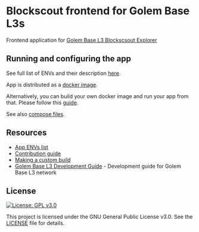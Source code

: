 # Blockscout frontend for Golem Base L3s

Frontend application for [Golem Base L3 Blockscsout Explorer](https://github.com/Golem-Base/blockscout)

## Running and configuring the app

See full list of ENVs and their description [here](./docs/ENVS.md).

App is distributed as a [docker image](https://hub.docker.com/r/golemnetwork/blockscout-frontend).

Alternatively, you can build your own docker image and run your app from that. Please follow this [guide](./docs/CUSTOM_BUILD.md).

See also [compose files](https://github.com/Golem-Base/blockscout-compose-files).

## Resources

- [App ENVs list](./docs/ENVS.md)
- [Contribution guide](./docs/CONTRIBUTING.md)
- [Making a custom build](./docs/CUSTOM_BUILD.md)
- [Golem Base L3 Development Guide](./docs/GOLEMBASE_L3_DEV.md) - Development guide for Golem Base L3 network

## License

[![License: GPL v3.0](https://img.shields.io/badge/License-GPL%20v3-blue.svg)](https://www.gnu.org/licenses/gpl-3.0)

This project is licensed under the GNU General Public License v3.0. See the [LICENSE](LICENSE) file for details.
